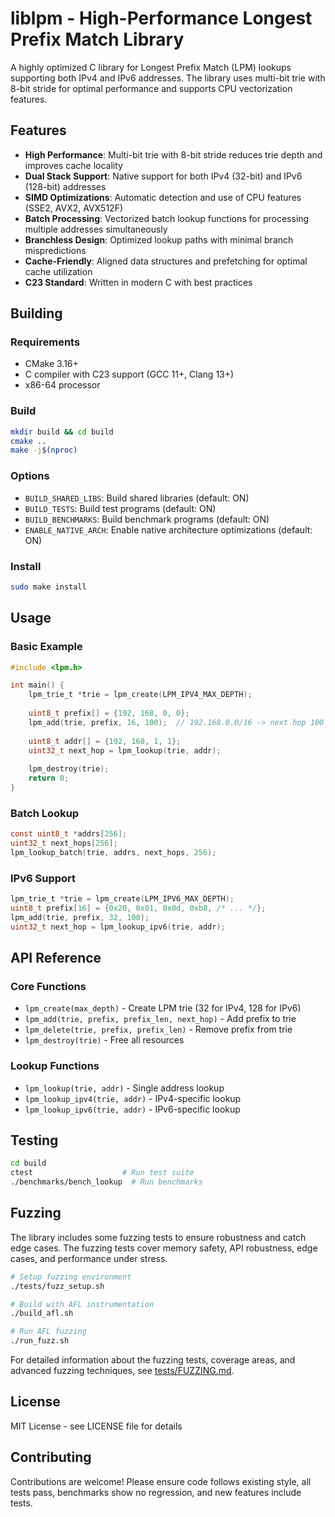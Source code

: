# liblpm - High-Performance Longest Prefix Match Library

A highly optimized C library for Longest Prefix Match (LPM) lookups supporting both IPv4 and IPv6 addresses. The library uses multi-bit trie with 8-bit stride for optimal performance and supports CPU vectorization features.

## Features

- **High Performance**: Multi-bit trie with 8-bit stride reduces trie depth and improves cache locality
- **Dual Stack Support**: Native support for both IPv4 (32-bit) and IPv6 (128-bit) addresses
- **SIMD Optimizations**: Automatic detection and use of CPU features (SSE2, AVX2, AVX512F)
- **Batch Processing**: Vectorized batch lookup functions for processing multiple addresses simultaneously
- **Branchless Design**: Optimized lookup paths with minimal branch mispredictions
- **Cache-Friendly**: Aligned data structures and prefetching for optimal cache utilization
- **C23 Standard**: Written in modern C with best practices

## Building

### Requirements
- CMake 3.16+
- C compiler with C23 support (GCC 11+, Clang 13+)
- x86-64 processor

### Build
```bash
mkdir build && cd build
cmake ..
make -j$(nproc)
```

### Options
- `BUILD_SHARED_LIBS`: Build shared libraries (default: ON)
- `BUILD_TESTS`: Build test programs (default: ON)
- `BUILD_BENCHMARKS`: Build benchmark programs (default: ON)
- `ENABLE_NATIVE_ARCH`: Enable native architecture optimizations (default: ON)

### Install
```bash
sudo make install
```

## Usage

### Basic Example
```c
#include <lpm.h>

int main() {
    lpm_trie_t *trie = lpm_create(LPM_IPV4_MAX_DEPTH);
    
    uint8_t prefix[] = {192, 168, 0, 0};
    lpm_add(trie, prefix, 16, 100);  // 192.168.0.0/16 -> next hop 100
    
    uint8_t addr[] = {192, 168, 1, 1};
    uint32_t next_hop = lpm_lookup(trie, addr);
    
    lpm_destroy(trie);
    return 0;
}
```

### Batch Lookup
```c
const uint8_t *addrs[256];
uint32_t next_hops[256];
lpm_lookup_batch(trie, addrs, next_hops, 256);
```

### IPv6 Support
```c
lpm_trie_t *trie = lpm_create(LPM_IPV6_MAX_DEPTH);
uint8_t prefix[16] = {0x20, 0x01, 0x0d, 0xb8, /* ... */};
lpm_add(trie, prefix, 32, 100);
uint32_t next_hop = lpm_lookup_ipv6(trie, addr);
```

## API Reference

### Core Functions
- `lpm_create(max_depth)` - Create LPM trie (32 for IPv4, 128 for IPv6)
- `lpm_add(trie, prefix, prefix_len, next_hop)` - Add prefix to trie
- `lpm_delete(trie, prefix, prefix_len)` - Remove prefix from trie
- `lpm_destroy(trie)` - Free all resources

### Lookup Functions
- `lpm_lookup(trie, addr)` - Single address lookup
- `lpm_lookup_ipv4(trie, addr)` - IPv4-specific lookup
- `lpm_lookup_ipv6(trie, addr)` - IPv6-specific lookup

## Testing

```bash
cd build
ctest                    # Run test suite
./benchmarks/bench_lookup  # Run benchmarks
```

## Fuzzing

The library includes some fuzzing tests to ensure robustness and catch edge cases. The fuzzing tests cover memory safety, API robustness, edge cases, and performance under stress.

```bash
# Setup fuzzing environment
./tests/fuzz_setup.sh

# Build with AFL instrumentation
./build_afl.sh

# Run AFL fuzzing
./run_fuzz.sh
```

For detailed information about the fuzzing tests, coverage areas, and advanced fuzzing techniques, see [tests/FUZZING.md](tests/FUZZING.md).

## License

MIT License - see LICENSE file for details

## Contributing

Contributions are welcome! Please ensure code follows existing style, all tests pass, benchmarks show no regression, and new features include tests.

